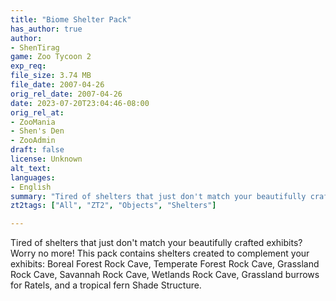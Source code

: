 ```yaml
---
title: "Biome Shelter Pack"
has_author: true
author: 
- ShenTirag
game: Zoo Tycoon 2
exp_req: 
file_size: 3.74 MB
file_date: 2007-04-26
orig_rel_date: 2007-04-26
date: 2023-07-20T23:04:46-08:00
orig_rel_at: 
- ZooMania
- Shen's Den
- ZooAdmin
draft: false
license: Unknown
alt_text: 
languages:
- English
summary: "Tired of shelters that just don't match your beautifully crafted exhibits? Worry no more! This pack contains shelters created to complement your exhibits: Boreal Forest Rock Cave, Temperate Forest Rock Cave, Grassland Rock Cave, Savannah Rock Cave, Wetlands Rock Cave, Grassland burrows for Ratels, and a tropical fern Shade Structure."
zt2tags: ["All", "ZT2", "Objects", "Shelters"]

---
```


Tired of shelters that just don't match your beautifully crafted exhibits? Worry no more! This pack contains shelters created to complement your exhibits: Boreal Forest Rock Cave, Temperate Forest Rock Cave, Grassland Rock Cave, Savannah Rock Cave, Wetlands Rock Cave, Grassland burrows for Ratels, and a tropical fern Shade Structure.
